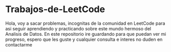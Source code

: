 # Trabajos-de-LeetCode
Hola, voy a sacar problemas, incognitas de la comunidad en LeetCode para asi seguir aprendiendo y practicando sobre este mundo hermoso del Analisis de Datos. En este repositorio ire guardando para que puedan ver mi progreso, espero que les guste y cualquier consulta e interes no duden en contactarme
